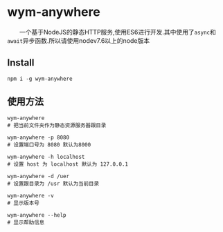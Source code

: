 # wym-anywhere

&emsp;&emsp;一个基于NodeJS的静态HTTP服务,使用ES6进行开发.其中使用了`async`和`await`异步函数.所以请使用nodev7.6以上的node版本

## Install

```shell
npm i -g wym-anywhere
```

## 使用方法

```shell
wym-anywhere
# 把当前文件夹作为静态资源服务器跟目录

wym-anywhere -p 8080
# 设置端口号为 8080 默认为8000

wym-anywhere -h localhost
# 设置 host 为 localhost 默认为 127.0.0.1

wym-anywhere -d /uer
# 设置跟目录为 /usr 默认为当前目录

wym-anywhere -v
# 显示版本号

wym-anywhere --help
# 显示帮助信息
```
